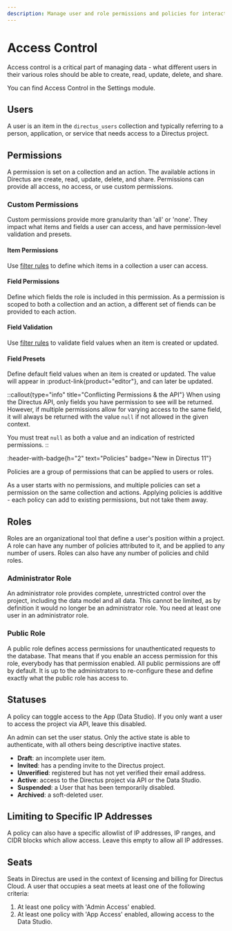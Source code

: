 ```yaml
---
description: Manage user and role permissions and policies for interacting with data in Directus.
---
```


# Access Control

Access control is a critical part of managing data - what different users in their various roles should be able to create, read, update, delete, and share.

You can find Access Control in the Settings module.

<!-- TODO: IMAGE - DIAGRAM WITH CONCEPTS BETWEEN PERMISSIONS, ROLES, POLICIES, USERS -->

## Users

A user is an item in the `directus_users` collection and typically referring to a person, application, or service that needs access to a Directus project.

## Permissions

<!-- TODO: IMAGE - single permission set for a collection. -->

A permission is set on a collection and an action. The available actions in Directus are create, read, update, delete, and share. Permissions can provide all access, no access, or use custom permissions.

### Custom Permissions

Custom permissions provide more granularity than 'all' or 'none'. They impact what items and fields a user can access, and have permission-level validation and presets.

#### Item Permissions

<!-- TODO: IMAGE - item permissions showing user_created Equals $CURRENT_USER -->

Use [filter rules](/connect/filter-rules) to define which items in a collection a user can access.

#### Field Permissions

<!-- TODO: Image - Field permissions with limited access -->

Define which fields the role is included in this permission. As a permission is scoped to both a collection and an action, a different set of fiends can be provided to each action.

#### Field Validation

<!-- TODO: Image - Field validation - some fields not empty. -->

Use [filter rules](/connect/filter-rules) to validate field values when an item is created or updated.

#### Field Presets

<!-- TODO: Image - field preset for role. -->

Define default field values when an item is created or updated. The value will appear in :product-link{product="editor"}, and can later be updated.

::callout{type="info" title="Conflicting Permissions & the API"}
When using the Directus API, only fields you have permission to see will be returned. However, if multiple permissions allow for varying access to the same field, it will always be returned with the value `null` if not allowed in the given context.

You must treat `null` as both a value and an indication of restricted permissions.
::

:header-with-badge{h="2" text="Policies" badge="New in Directus 11"}

<!-- TODO: image of policy interface -->

Policies are a group of permissions that can be applied to users or roles.

As a user starts with no permissions, and multiple policies can set a permission on the same collection and actions. Applying policies is additive - each policy can add to existing permissions, but not take them away.

## Roles

Roles are an organizational tool that define a user's position within a project. A role can have any number of policies attributed to it, and be applied to any number of users. Roles can also have any number of policies and child roles.

### Administrator Role

An administrator role provides complete, unrestricted control over the project, including the data model and all data. This cannot be limited, as by definition it would no longer be an administrator role. You need at least one user in an administrator role.

### Public Role

A public role defines access permissions for unauthenticated requests to the database. That means that if you enable an access permission for this role, everybody has that permission enabled. All public permissions are off by default. It is up to the administrators to re-configure these and define exactly what the public role has access to.

## Statuses

A policy can toggle access to the App (Data Studio). If you only want a user to access the project via API, leave this disabled.

An admin can set the user status. Only the active state is able to authenticate, with all others being descriptive inactive states.

- **Draft**: an incomplete user item.
- **Invited**: has a pending invite to the Directus project.
- **Unverified**: registered but has not yet verified their email address.
- **Active**: access to the Directus project via API or the Data Studio.
- **Suspended**: a User that has been temporarily disabled.
- **Archived**: a soft-deleted user.

## Limiting to Specific IP Addresses

A policy can also have a specific allowlist of IP addresses, IP ranges, and CIDR blocks which allow access. Leave this empty to allow all IP addresses.

## Seats

Seats in Directus are used in the context of licensing and billing for Directus Cloud. A user that occupies a seat meets at least one of the following criteria:

1. At least one policy with 'Admin Access' enabled.
2. At least one policy with 'App Access' enabled, allowing access to the Data Studio.
